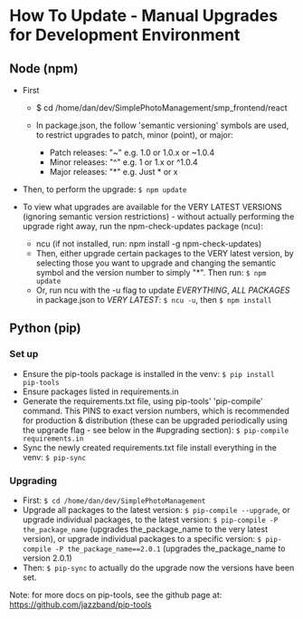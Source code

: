# How To Update - Manual Upgrades for Development Environment

## Node (npm)

- First
  - $ cd /home/dan/dev/SimplePhotoManagement/smp_frontend/react
  - In package.json, the follow 'semantic versioning' symbols are used, to restrict upgrades to patch, minor (point), or major:

    - Patch releases: "~" e.g. 1.0 or 1.0.x or ~1.0.4
    - Minor releases: "^" e.g. 1 or 1.x or ^1.0.4
    - Major releases: "*" e.g. Just * or x

- Then, to perform the upgrade: `$ npm update`

- To view what upgrades are available for the VERY LATEST VERSIONS (ignoring semantic version
restrictions) - without actually performing the upgrade right away, run the npm-check-updates package (ncu):
  - ncu (if not installed, run: npm install -g npm-check-updates)
  - Then, either upgrade certain packages to the VERY latest version, by selecting those you want to upgrade
and changing the semantic symbol and the version number to simply "*". Then run: `$ npm update`
  - Or, run ncu with the -u flag to update *EVERYTHING*, *ALL PACKAGES* in package.json to *VERY LATEST*: `$ ncu -u`, then `$ npm install`

## Python (pip)

### Set up

- Ensure the pip-tools package is installed in the venv: `$ pip install pip-tools`
- Ensure packages listed in requirements.in
- Generate the requirements.txt file, using pip-tools' 'pip-compile' command. This PINS to exact version numbers, which is recommended for production & distribution (these can be upgraded periodically using the upgrade flag - see below in the #upgrading section): `$ pip-compile requirements.in`
- Sync the newly created requirements.txt file install everything in the venv: `$ pip-sync`

### Upgrading

- First: `$ cd /home/dan/dev/SimplePhotoManagement`
- Upgrade all packages to the latest version: `$ pip-compile --upgrade`, or upgrade individual packages, to the latest version: `$ pip-compile -P the_package_name` (upgrades the_package_name to the very latest version), or upgrade individual packages to a specific version: `$ pip-compile -P the_package_name==2.0.1` (upgrades the_package_name to version 2.0.1)
- Then: `$ pip-sync` to actually do the upgrade now the versions have been set.

Note: for more docs on pip-tools, see the github page at: https://github.com/jazzband/pip-tools
